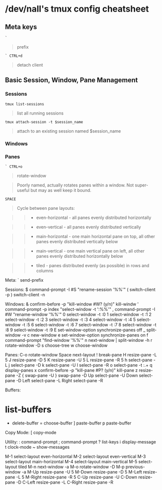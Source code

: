 # /dev/nall's tmux config cheatsheet

## Meta keys
    `
> prefix

    ` CTRL+d

> detach client

## Basic Session, Window, Pane Management

### Sessions

    tmux list-sessions 

> list all running sessions

    tmux attach-session -t $session_name 

> attach to an existing session named $session\_name

### Windows

### Panes
    ` CTRL+o

> rotate-window

> Poorly named, actually rotates panes within a window. Not super-useful but may as well keep it bound.

    SPACE

> Cycle between pane layouts:

> > * even-horizontal - all panes evenly distributed horizontally

> > * even-vertical - all panes evenly distributed vertically

> > * main-horizontal - one main horizontal pane on top, all other panes evenly distributed vertically below

> > * main-vertical - one main vertical pane on left, all other panes evenly distributed horizontally below

> > * tiled - panes distributed evenly (as possible) in rows and columns


Meta:
` send-prefix

Sessions:
$ command-prompt -I #S "rename-session '%%'"
( switch-client -p
) switch-client -n

Windows:
& confirm-before -p "kill-window #W? (y/n)" kill-windw
' command-prompt -p index "select-window -t ':%%'"
, command-prompt -I #W "rename-window '%%'"
0 select-window -t :0
1 select-window -t :1
2 select-window -t :2
3 select-window -t :3
4 select-window -t :4
5 select-window -t :5
6 select-window -t :6
7 select-window -t :7
8 select-window -t :8
9 select-window -t :9
E set-window-option synchronize-panes off
_ split-window -v
c new-window
e set-window-option synchronize-panes on
f command-prompt "find-window '%%'"
n next-window
| split-window -h
r rotate-window -D
s choose-tree
w choose-window

Panes:
C-o rotate-window
Space next-layout
! break-pane
H resize-pane -L 5
J resize-pane -D 5
K resize-pane -U 5
L resize-pane -R 5
h select-pane -L
j select-pane -D
k select-pane -U
l select-pane -R
o select-pane -t :.+
q display-panes
x confirm-before -p "kill-pane #P? (y/n)" kill-pane
z resize-pane -Z
{ swap-pane -U
} swap-pane -D
Up select-pane -U
Down select-pane -D
Left select-pane -L
Right select-pane -R

Buffers:
# list-buffers
- delete-buffer
= choose-buffer
] paste-buffer
p paste-buffer

Copy Mode:
[ copy-mode

Utility:
: command-prompt
; command-prompt
? list-keys
i display-message
t clock-mode
~ show-messages


M-1 select-layout even-horizontal
M-2 select-layout even-vertical
M-3 select-layout main-horizontal
M-4 select-layout main-vertical
M-5 select-layout tiled
M-n next-window -a
M-o rotate-window -D
M-p previous-window -a
M-Up resize-pane -U 5
M-Down resize-pane -D 5
M-Left resize-pane -L 5
M-Right resize-pane -R 5
C-Up resize-pane -U
C-Down resize-pane -D
C-Left resize-pane -L
C-Right resize-pane -R
